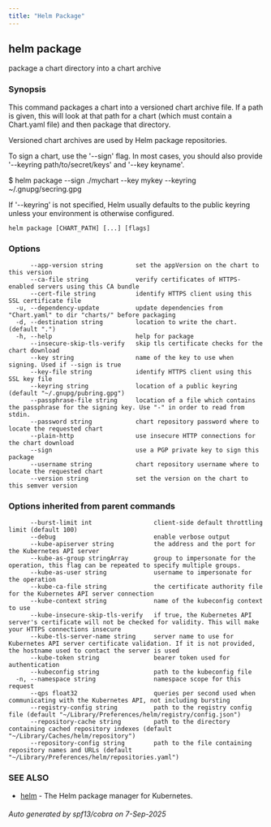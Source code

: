 ```yaml
---
title: "Helm Package"
---
```


## helm package

package a chart directory into a chart archive

### Synopsis


This command packages a chart into a versioned chart archive file. If a path
is given, this will look at that path for a chart (which must contain a
Chart.yaml file) and then package that directory.

Versioned chart archives are used by Helm package repositories.

To sign a chart, use the '--sign' flag. In most cases, you should also
provide '--keyring path/to/secret/keys' and '--key keyname'.

  $ helm package --sign ./mychart --key mykey --keyring ~/.gnupg/secring.gpg

If '--keyring' is not specified, Helm usually defaults to the public keyring
unless your environment is otherwise configured.


```
helm package [CHART_PATH] [...] [flags]
```

### Options

```
      --app-version string         set the appVersion on the chart to this version
      --ca-file string             verify certificates of HTTPS-enabled servers using this CA bundle
      --cert-file string           identify HTTPS client using this SSL certificate file
  -u, --dependency-update          update dependencies from "Chart.yaml" to dir "charts/" before packaging
  -d, --destination string         location to write the chart. (default ".")
  -h, --help                       help for package
      --insecure-skip-tls-verify   skip tls certificate checks for the chart download
      --key string                 name of the key to use when signing. Used if --sign is true
      --key-file string            identify HTTPS client using this SSL key file
      --keyring string             location of a public keyring (default "~/.gnupg/pubring.gpg")
      --passphrase-file string     location of a file which contains the passphrase for the signing key. Use "-" in order to read from stdin.
      --password string            chart repository password where to locate the requested chart
      --plain-http                 use insecure HTTP connections for the chart download
      --sign                       use a PGP private key to sign this package
      --username string            chart repository username where to locate the requested chart
      --version string             set the version on the chart to this semver version
```

### Options inherited from parent commands

```
      --burst-limit int                 client-side default throttling limit (default 100)
      --debug                           enable verbose output
      --kube-apiserver string           the address and the port for the Kubernetes API server
      --kube-as-group stringArray       group to impersonate for the operation, this flag can be repeated to specify multiple groups.
      --kube-as-user string             username to impersonate for the operation
      --kube-ca-file string             the certificate authority file for the Kubernetes API server connection
      --kube-context string             name of the kubeconfig context to use
      --kube-insecure-skip-tls-verify   if true, the Kubernetes API server's certificate will not be checked for validity. This will make your HTTPS connections insecure
      --kube-tls-server-name string     server name to use for Kubernetes API server certificate validation. If it is not provided, the hostname used to contact the server is used
      --kube-token string               bearer token used for authentication
      --kubeconfig string               path to the kubeconfig file
  -n, --namespace string                namespace scope for this request
      --qps float32                     queries per second used when communicating with the Kubernetes API, not including bursting
      --registry-config string          path to the registry config file (default "~/Library/Preferences/helm/registry/config.json")
      --repository-cache string         path to the directory containing cached repository indexes (default "~/Library/Caches/helm/repository")
      --repository-config string        path to the file containing repository names and URLs (default "~/Library/Preferences/helm/repositories.yaml")
```

### SEE ALSO

* [helm](helm.md)	 - The Helm package manager for Kubernetes.

###### Auto generated by spf13/cobra on 7-Sep-2025
